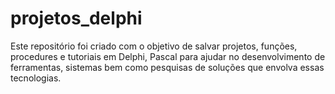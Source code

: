 # projetos_delphi
Este repositório foi criado com o objetivo de salvar projetos, funções, procedures e tutoriais em Delphi, Pascal para ajudar no desenvolvimento de ferramentas, sistemas bem como pesquisas de soluções que envolva essas tecnologias.
